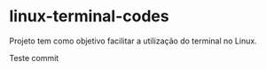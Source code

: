 # linux-terminal-codes
Projeto tem como objetivo facilitar a utilização do terminal no Linux.

Teste commit
